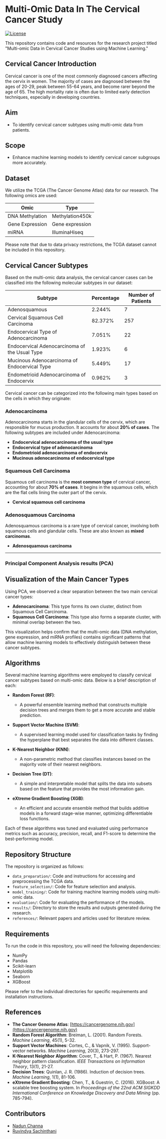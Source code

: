 # Multi-Omic Data In The Cervical Cancer Study

[![License](https://img.shields.io/badge/license-MIT-blue.svg)](LICENSE)

This repository contains code and resources for the research project titled "Multi-omic Data in Cervical Cancer Studies using Machine Learning."

## Cervical Cancer Introduction

Cervical cancer is one of the most commonly diagnosed cancers affecting the cervix in women. The majority of cases are diagnosed between the ages of 20-29, peak between 55-64 years, and become rarer beyond the age of 65. The high mortality rate is often due to limited early detection techniques, especially in developing countries.

## Aim

- To identify cervical cancer subtypes using multi-omic data from patients.

## Scope

- Enhance machine learning models to identify cervical cancer subgroups more accurately.

## Dataset

We utilize the TCGA (The Cancer Genome Atlas) data for our research. The following omics are used:

| Omic             | Type               |
|------------------|--------------------|
| DNA Methylation  | Methylation450k     |
| Gene Expression  | Gene expression     |
| miRNA            | IlluminaHiseq       |

Please note that due to data privacy restrictions, the TCGA dataset cannot be included in this repository. 

## Cervical Cancer Subtypes

Based on the multi-omic data analysis, the cervical cancer cases can be classified into the following molecular subtypes in our dataset:

| Subtype                                      | Percentage | Number of Patients |
|----------------------------------------------|------------|--------------------|
| Adenosquamous                                | 2.244%     | 7                  |
| Cervical Squamous Cell Carcinoma             | 82.372%    | 257                |
| Endocervical Type of Adenocarcinoma          | 7.051%     | 22                 |
| Endocervical Adenocarcinoma of the Usual Type| 1.923%     | 6                  |
| Mucinous Adenocarcinoma of Endocervical Type | 5.449%     | 17                 |
| Endometrioid Adenocarcinoma of Endocervix    | 0.962%     | 3                  |

Cervical cancer can be categorized into the following main types based on the cells in which they originate:

### Adenocarcinoma

Adenocarcinoma starts in the glandular cells of the cervix, which are responsible for mucus production. It accounts for about **20% of cases**. The following subtypes are included under Adenocarcinoma:

- **Endocervical adenocarcinoma of the usual type**
- **Endocervical type of adenocarcinoma**
- **Endometrioid adenocarcinoma of endocervix**
- **Mucinous adenocarcinoma of endocervical type**  

### Squamous Cell Carcinoma

Squamous cell carcinoma is the **most common type** of cervical cancer, accounting for about **70% of cases**. It begins in the squamous cells, which are the flat cells lining the outer part of the cervix.

- **Cervical squamous cell carcinoma**

### Adenosquamous Carcinoma

Adenosquamous carcinoma is a rare type of cervical cancer, involving both squamous cells and glandular cells. These are also known as **mixed carcinomas**.

- **Adenosquamous carcinoma**

---

### Principal Component Analysis results (PCA)

## Visualization of the Main Cancer Types

Using PCA, we observed a clear separation between the two main cervical cancer types:

- **Adenocarcinoma**: This type forms its own cluster, distinct from Squamous Cell Carcinoma.
- **Squamous Cell Carcinoma**: This type also forms a separate cluster, with minimal overlap between the two.

This visualization helps confirm that the multi-omic data (DNA methylation, gene expression, and miRNA profiles) contains significant patterns that allow machine learning models to effectively distinguish between these cancer subtypes.


## Algorithms

Several machine learning algorithms were employed to classify cervical cancer subtypes based on multi-omic data. Below is a brief description of each:

- **Random Forest (RF)**:
  - A powerful ensemble learning method that constructs multiple decision trees and merges them to get a more accurate and stable prediction.
  
- **Support Vector Machine (SVM)**:
  - A supervised learning model used for classification tasks by finding the hyperplane that best separates the data into different classes.
  
- **K-Nearest Neighbor (KNN)**:
  - A non-parametric method that classifies instances based on the majority vote of their nearest neighbors.
  
- **Decision Tree (DT)**:
  - A simple and interpretable model that splits the data into subsets based on the feature that provides the most information gain.
  
- **eXtreme Gradient Boosting (XGB)**:
  - An efficient and accurate ensemble method that builds additive models in a forward stage-wise manner, optimizing differentiable loss functions.

Each of these algorithms was tuned and evaluated using performance metrics such as accuracy, precision, recall, and F1-score to determine the best-performing model.

## Repository Structure

The repository is organized as follows:

- `data_preparation/`: Code and instructions for accessing and preprocessing the TCGA data.
- `feature_selection/`: Code for feature selection and analysis.
- `model_training/`: Code for training machine learning models using multi-omic data.
- `evaluation/`: Code for evaluating the performance of the models.
- `results/`: Directory to store the results and outputs generated during the research.
- `references/`: Relevant papers and articles used for literature review.

## Requirements

To run the code in this repository, you will need the following dependencies:

- NumPy
- Pandas
- Scikit-learn
- Matplotlib
- Seaborn
- XGBoost

Please refer to the individual directories for specific requirements and installation instructions.

## References

- **The Cancer Genome Atlas**: [https://cancergenome.nih.gov](https://cancergenome.nih.gov)
- **Random Forest Algorithm**: Breiman, L. (2001). Random Forests. *Machine Learning*, 45(1), 5-32.
- **Support Vector Machines**: Cortes, C., & Vapnik, V. (1995). Support-vector networks. *Machine Learning*, 20(3), 273-297.
- **K-Nearest Neighbor Algorithm**: Cover, T., & Hart, P. (1967). Nearest neighbor pattern classification. *IEEE Transactions on Information Theory*, 13(1), 21-27.
- **Decision Trees**: Quinlan, J. R. (1986). Induction of decision trees. *Machine Learning*, 1(1), 81-106.
- **eXtreme Gradient Boosting**: Chen, T., & Guestrin, C. (2016). XGBoost: A scalable tree boosting system. In *Proceedings of the 22nd ACM SIGKDD International Conference on Knowledge Discovery and Data Mining* (pp. 785-794).

## Contributors

- [Nadun Channa](https://github.com/nadunchanna98)
- [Ruvindya Sachinthani](https://github.com/Ruvindya)

